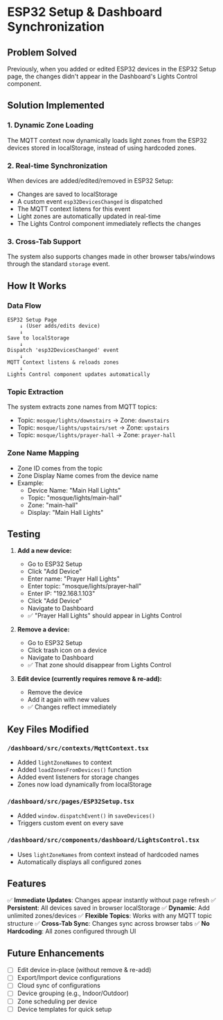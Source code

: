 # ESP32 Setup & Dashboard Synchronization

## Problem Solved
Previously, when you added or edited ESP32 devices in the ESP32 Setup page, the changes didn't appear in the Dashboard's Lights Control component.

## Solution Implemented

### 1. **Dynamic Zone Loading**
The MQTT context now dynamically loads light zones from the ESP32 devices stored in localStorage, instead of using hardcoded zones.

### 2. **Real-time Synchronization**
When devices are added/edited/removed in ESP32 Setup:
- Changes are saved to localStorage
- A custom event `esp32DevicesChanged` is dispatched
- The MQTT context listens for this event
- Light zones are automatically updated in real-time
- The Lights Control component immediately reflects the changes

### 3. **Cross-Tab Support**
The system also supports changes made in other browser tabs/windows through the standard `storage` event.

## How It Works

### Data Flow
```
ESP32 Setup Page
    ↓ (User adds/edits device)
    ↓
Save to localStorage
    ↓
Dispatch 'esp32DevicesChanged' event
    ↓
MQTT Context listens & reloads zones
    ↓
Lights Control component updates automatically
```

### Topic Extraction
The system extracts zone names from MQTT topics:
- Topic: `mosque/lights/downstairs` → Zone: `downstairs`
- Topic: `mosque/lights/upstairs/set` → Zone: `upstairs`
- Topic: `mosque/lights/prayer-hall` → Zone: `prayer-hall`

### Zone Name Mapping
- Zone ID comes from the topic
- Zone Display Name comes from the device name
- Example:
  - Device Name: "Main Hall Lights"
  - Topic: "mosque/lights/main-hall"
  - Zone: "main-hall"
  - Display: "Main Hall Lights"

## Testing

1. **Add a new device:**
   - Go to ESP32 Setup
   - Click "Add Device"
   - Enter name: "Prayer Hall Lights"
   - Enter topic: "mosque/lights/prayer-hall"
   - Enter IP: "192.168.1.103"
   - Click "Add Device"
   - Navigate to Dashboard
   - ✅ "Prayer Hall Lights" should appear in Lights Control

2. **Remove a device:**
   - Go to ESP32 Setup
   - Click trash icon on a device
   - Navigate to Dashboard
   - ✅ That zone should disappear from Lights Control

3. **Edit device (currently requires remove & re-add):**
   - Remove the device
   - Add it again with new values
   - ✅ Changes reflect immediately

## Key Files Modified

### `/dashboard/src/contexts/MqttContext.tsx`
- Added `lightZoneNames` to context
- Added `loadZonesFromDevices()` function
- Added event listeners for storage changes
- Zones now load dynamically from localStorage

### `/dashboard/src/pages/ESP32Setup.tsx`
- Added `window.dispatchEvent()` in `saveDevices()`
- Triggers custom event on every save

### `/dashboard/src/components/dashboard/LightsControl.tsx`
- Uses `lightZoneNames` from context instead of hardcoded names
- Automatically displays all configured zones

## Features

✅ **Immediate Updates**: Changes appear instantly without page refresh
✅ **Persistent**: All devices saved in browser localStorage
✅ **Dynamic**: Add unlimited zones/devices
✅ **Flexible Topics**: Works with any MQTT topic structure
✅ **Cross-Tab Sync**: Changes sync across browser tabs
✅ **No Hardcoding**: All zones configured through UI

## Future Enhancements

- [ ] Edit device in-place (without remove & re-add)
- [ ] Export/Import device configurations
- [ ] Cloud sync of configurations
- [ ] Device grouping (e.g., Indoor/Outdoor)
- [ ] Zone scheduling per device
- [ ] Device templates for quick setup
